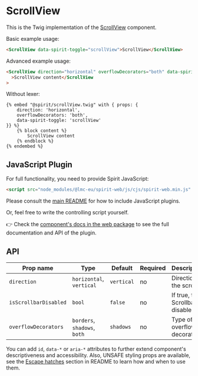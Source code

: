 # ScrollView

This is the Twig implementation of the [ScrollView] component.

Basic example usage:

```html
<ScrollView data-spirit-toggle="scrollView">ScrollView</ScrollView>
```

Advanced example usage:

```html
<ScrollView direction="horizontal" overflowDecorators="both" data-spirit-toggle="scrollView"
  >ScrollView content</ScrollView
>
```

Without lexer:

```twig
{% embed "@spirit/scrollView.twig" with { props: {
    direction: 'horizontal',
    overflowDecorators: 'both',
    data-spirit-toggle: 'scrollView'
}} %}
    {% block content %}
        ScrollView content
    {% endblock %}
{% endembed %}
```

## JavaScript Plugin

For full functionality, you need to provide Spirit JavaScript:

```html
<script src="node_modules/@lmc-eu/spirit-web/js/cjs/spirit-web.min.js" async></script>
```

Please consult the [main README][web-readme] for how to include JavaScript plugins.

Or, feel free to write the controlling script yourself.

👉 Check the [component's docs in the web package][web-js-api] to see the full documentation and API of the plugin.

## API

| Prop name             | Type                         | Default    | Required | Description                        |
| --------------------- | ---------------------------- | ---------- | -------- | ---------------------------------- |
| `direction`           | `horizontal`, `vertical`     | `vertical` | no       | Direction of the scroll            |
| `isScrollbarDisabled` | `bool`                       | `false`    | no       | If true, the Scrollbar is disabled |
| `overflowDecorators`  | `borders`, `shadows`, `both` | `shadows`  | no       | Type of overflow decorators        |

You can add `id`, `data-*` or `aria-*` attributes to further extend component's
descriptiveness and accessibility. Also, UNSAFE styling props are available,
see the [Escape hatches][escape-hatches] section in README to learn how and when to use them.

[ScrollView]: https://github.com/lmc-eu/spirit-design-system/tree/main/packages/web/src/scss/components/ScrollView
[web-js-api]: https://github.com/lmc-eu/spirit-design-system/blob/main/packages/web/src/scss/components/ScrollView/README.md#javascript-plugin-api
[web-readme]: https://github.com/lmc-eu/spirit-design-system/blob/main/packages/web/README.md
[escape-hatches]: https://github.com/lmc-eu/spirit-design-system/tree/main/packages/web-twig/README.md#escape-hatches
